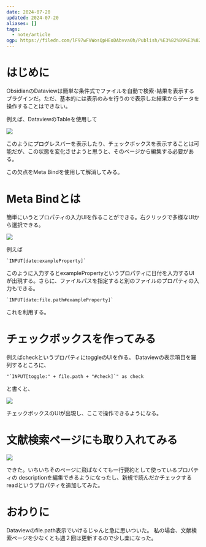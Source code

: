 ```yaml
---
date: 2024-07-20
updated: 2024-07-20
aliases: []
tags:
  - note/article
ogp: https://filedn.com/lF97wFVWosQpHEoDAbvva0h/Publish/%E3%82%B9%E3%82%AF%E3%83%AA%E3%83%BC%E3%83%B3%E3%82%B7%E3%83%A7%E3%83%83%E3%83%88%202024-07-20%2020.44.08.png
---
```


# はじめに

ObsidianのDataviewは簡単な条件式でファイルを自動で検索･結果を表示するプラグインだ。ただ、基本的には表示のみを行うので表示した結果からデータを操作することはできない。

例えば、DataviewのTableを使用して

![](https://filedn.com/lF97wFVWosQpHEoDAbvva0h/Publish/%E3%82%B9%E3%82%AF%E3%83%AA%E3%83%BC%E3%83%B3%E3%82%B7%E3%83%A7%E3%83%83%E3%83%88%202024-07-20%2020.32.05.png)

このようにプログレスバーを表示したり、チェックボックスを表示することは可能だが、この状態を変化させようと思うと、そのページから編集する必要がある。

この欠点をMeta Bindを使用して解消してみる。

# Meta Bindとは

簡単にいうとプロパティの入力UIを作ることができる。右クリックで多様なUIから選択できる。

![](https://filedn.com/lF97wFVWosQpHEoDAbvva0h/Publish/%E3%82%B9%E3%82%AF%E3%83%AA%E3%83%BC%E3%83%B3%E3%82%B7%E3%83%A7%E3%83%83%E3%83%88%202024-07-20%2020.34.43.png)

例えば

```
`INPUT[date:exampleProperty]`
```

このように入力するとexamplePropertyというプロパティに日付を入力するUIが出現する。さらに、ファイルパスを指定すると別のファイルのプロパティの入力もできる。

```
`INPUT[date:file.path#exampleProperty]`
```

これを利用する。

# チェックボックスを作ってみる

例えばcheckというプロパティにtoggleのUIを作る。
Dataviewの表示項目を羅列するところに、

```
"`INPUT[toggle:" + file.path + "#check]`" as check 
```

と書くと、

![](https://filedn.com/lF97wFVWosQpHEoDAbvva0h/Publish/%E3%82%B9%E3%82%AF%E3%83%AA%E3%83%BC%E3%83%B3%E3%82%B7%E3%83%A7%E3%83%83%E3%83%88%202024-07-20%2020.41.31.png)

チェックボックスのUIが出現し、ここで操作できるようになる。

# 文献検索ページにも取り入れてみる

![](https://filedn.com/lF97wFVWosQpHEoDAbvva0h/Publish/%E3%82%B9%E3%82%AF%E3%83%AA%E3%83%BC%E3%83%B3%E3%82%B7%E3%83%A7%E3%83%83%E3%83%88%202024-07-20%2020.44.08.png)

できた。いちいちそのページに飛ばなくても一行要約として使っているプロパティの
descriptionを編集できるようになったし、新規で読んだかチェックするreadというプロパティを追加してみた。

# おわりに

Dataviewのfile.path表示でいけるじゃんと急に思いついた。
私の場合、文献検索ページを少なくとも週２回は更新するので少し楽になった。
